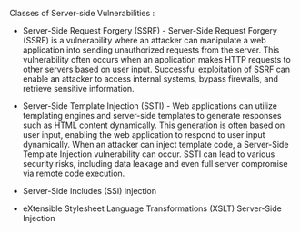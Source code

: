 Classes of Server-side Vulnerabilities : 
- Server-Side Request Forgery (SSRF) - Server-Side Request Forgery (SSRF) is a vulnerability where an attacker can manipulate a web application into sending unauthorized requests from the server. This vulnerability often occurs when an application makes HTTP requests to other servers based on user input. Successful exploitation of SSRF can enable an attacker to access internal systems, bypass firewalls, and retrieve sensitive information.

- Server-Side Template Injection (SSTI) - Web applications can utilize templating engines and server-side templates to generate responses such as HTML content dynamically. This generation is often based on user input, enabling the web application to respond to user input dynamically. When an attacker can inject template code, a Server-Side Template Injection vulnerability can occur. SSTI can lead to various security risks, including data leakage and even full server compromise via remote code execution.

- Server-Side Includes (SSI) Injection
- eXtensible Stylesheet Language Transformations (XSLT) Server-Side Injection

